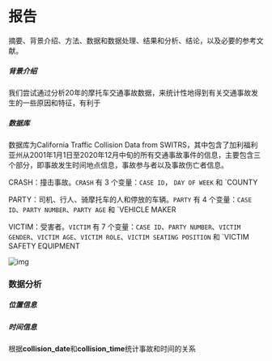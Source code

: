 # 报告

摘要、背景介绍、方法、数据和数据处理、结果和分析、结论，以及必要的参考文献。

##### 背景介绍

我们尝试通过分析20年的摩托车交通事故数据，来统计性地得到有关交通事故发生的一些原因和特征，有利于



##### 数据库

数据库为California Traffic Collision Data from SWITRS，其中包含了加利福利亚州从2001年1月1日至2020年12月中旬的所有交通事故事件的信息，主要包含三个部分，即事故发生时间地点信息，事故参与者以及事故伤亡者信息。

CRASH：撞击事故。`CRASH` 有 3 个变量：`CASE ID`， `DAY OF WEEK` 和 `COUNTY

PARTY：司机、行人、骑摩托车的人和停放的车辆。`PARTY` 有 4 个变量：`CASE ID`、`PARTY NUMBER`、`PARTY AGE` 和 `VEHICLE MAKER

VICTIM：受害者。`VICTIM` 有 7 个变量：`CASE ID`、`PARTY NUMBER`、`VICTIM GENDER`、`VICTIM AGE`、`VICTIM ROLE`、`VICTIM SEATING POSITION` 和 `VICTIM SAFETY EQUIPMENT

![img](https://tims.berkeley.edu/help/images/SWITRS/database5.png)

### 数据分析

##### 位置信息



##### 时间信息

根据**collision_date**和**collision_time**统计事故和时间的关系